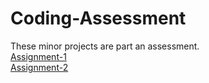 # Coding-Assessment
These minor projects are part an assessment. <br/>
[Assignment-1](https://premforreal.github.io/Coding-Assessment/Assignment-1/index.html) <br/>
[Assignment-2](https://premforreal.github.io/Coding-Assessment/Assignment-2/index.html)
